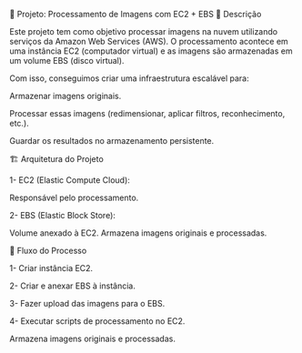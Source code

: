 📌 Projeto: Processamento de Imagens com EC2 + EBS
📖 Descrição

Este projeto tem como objetivo processar imagens na nuvem utilizando serviços da Amazon Web Services (AWS).
O processamento acontece em uma instância EC2 (computador virtual) e as imagens são armazenadas em um volume EBS (disco virtual).

Com isso, conseguimos criar uma infraestrutura escalável para:

Armazenar imagens originais.

Processar essas imagens (redimensionar, aplicar filtros, reconhecimento, etc.).

Guardar os resultados no armazenamento persistente.




🏗 Arquitetura do Projeto

1- EC2 (Elastic Compute Cloud):

 Responsável pelo processamento.


2- EBS (Elastic Block Store):

 Volume anexado à EC2.
 Armazena imagens originais e processadas.

🔄 Fluxo do Processo

1- Criar instância EC2.

2- Criar e anexar EBS à instância.

3- Fazer upload das imagens para o EBS.

4- Executar scripts de processamento no EC2.

Armazena imagens originais e processadas.
